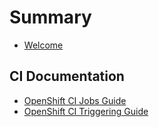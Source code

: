 # Summary

- [Welcome](README.md)

## CI Documentation

- [OpenShift CI Jobs Guide](CI/OpenShift-CI/Jobs/OpenShift-CI-Jobs-Guide.md)
- [OpenShift CI Triggering Guide](CI/OpenShift-CI/Triggering/OpenShift-CI-Triggering-Guide.md)